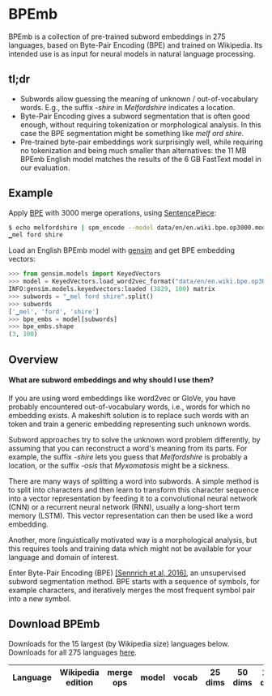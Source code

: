 # BPEmb

BPEmb is a collection of pre-trained subword embeddings in 275 languages, based on Byte-Pair Encoding (BPE) and trained on Wikipedia. Its intended use is as input for neural models in natural language processing.


## tl;dr

- Subwords allow guessing the meaning of unknown / out-of-vocabulary words. E.g., the suffix *-shire* in *Melfordshire* indicates a location.
- Byte-Pair Encoding gives a subword segmentation that is often good enough, without requiring tokenization or morphological analysis. In this case the BPE segmentation might be something like *melf ord shire*.
- Pre-trained byte-pair embeddings work surprisingly well, while requiring no tokenization and being much smaller than alternatives: the 11 MB BPEmb English model matches the results of the 6 GB FastText model in our evaluation.


## Example

Apply [BPE](https://github.com/rsennrich/subword-nmt) with 3000 merge operations, using [SentencePiece](https://github.com/google/sentencepiece):

```bash
$ echo melfordshire | spm_encode --model data/en/en.wiki.bpe.op3000.model
▁mel ford shire
```

Load an English BPEmb model with [gensim](https://github.com/RaRe-Technologies/gensim) and get BPE embedding vectors:

```Python
>>> from gensim.models import KeyedVectors
>>> model = KeyedVectors.load_word2vec_format("data/en/en.wiki.bpe.op3000.d100.w2v.bin", binary=True)
INFO:gensim.models.keyedvectors:loaded (3829, 100) matrix
>>> subwords = "▁mel ford shire".split()
>>> subwords
['▁mel', 'ford', 'shire']
>>> bpe_embs = model[subwords]
>>> bpe_embs.shape
(3, 100)
```

## Overview

#### What are subword embeddings and why should I use them?

If you are using word embeddings like word2vec or GloVe, you have probably encountered out-of-vocabulary words, i.e., words for which no embedding exists. A makeshift solution is to replace such words with an <unk> token and train a generic embedding representing such unknown words.

Subword approaches try to solve the unknown word problem differently, by assuming that you can reconstruct a word's meaning from its parts. For example, the suffix *-shire* lets you guess that *Melfordshire* is probably a location, or the suffix *-osis* that *Myxomatosis* might be a sickness.

There are many ways of splitting a word into subwords. A simple method is to split into characters and then learn to transform this character sequence into a vector representation by feeding it to a convolutional neural network (CNN) or a recurrent neural network (RNN), usually a long-short term memory (LSTM). This vector representation can then be used like a word embedding.

Another, more linguistically motivated way is a morphological analysis, but this requires tools and training data which might not be available for your language and domain of interest.

Enter Byte-Pair Encoding (BPE) [[Sennrich et al, 2016]](http://www.aclweb.org/anthology/P16-1162), an unsupervised subword segmentation method. BPE starts with a sequence of symbols, for example characters, and iteratively merges the most frequent symbol pair into a new symbol.

## Download BPEmb

Downloads for the 15 largest (by Wikipedia size) languages below. Downloads for all 275 languages [here](download.md).

| Language | Wikipedia edition | merge ops | model | vocab | 25 dims | 50 dims | 100 dims | 200 dims | 300 dims |
| - | - | - | - | - | - | - | - | - | - |
